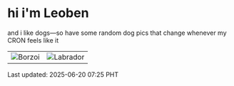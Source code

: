 # hi i'm Leoben

and i like dogs—so have some random dog pics that change whenever my CRON feels like it

|  |  |
|--------|----------|
| ![Borzoi](https://random-dog-vercel.vercel.app/api/random-borzoi?v=1750375549) | ![Labrador](https://random-dog-vercel.vercel.app/api/random-labrador?v=1750375549) |

Last updated: 2025-06-20 07:25 PHT

